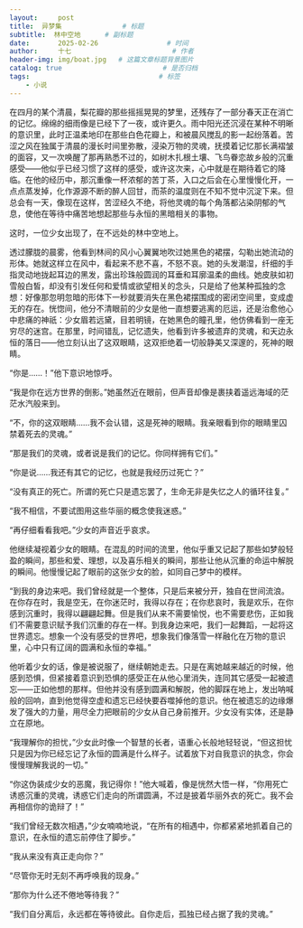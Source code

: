 ```yaml
---
layout:     post                       
title:  异梦集               # 标题
subtitle:  林中空地      # 副标题
date:       2025-02-26                 # 时间
author:     十七                         # 作者
header-img: img/boat.jpg   # 这篇文章标题背景图片
catalog: true                         # 是否归档
tags:                                # 标签
    - 小说
---
```

在四月的某个清晨，梨花瓣的那些摇摇晃晃的梦里，还残存了一部分春天正在消亡的记忆。绵绵的细雨像是已经下了一夜，或许更久。雨中阳光还沉浸在某种不明晰的意识里，此时正温柔地印在那些白色花瓣上，和被晨风搅乱的影一起纷落着。苦涩之风在独属于清晨的漫长时间里弥散，浸染万物的灵魂，抚摸着记忆那长满褶皱的面容，又一次唤醒了那再熟悉不过的，如树木扎根土壤、飞鸟眷恋故乡般的沉重感受——他似乎已经习惯了这样的感受，或许这次来，心中就是在期待着它的降临。在他的经历中，那沉重像一杯浓郁的苦丁茶，入口之后会在心里慢慢化开，一点点蒸发掉，化作源源不断的醉人回甘，而茶的温度则在不知不觉中沉淀下来。但总会有一天，像现在这样，苦涩经久不绝，将他灵魂的每个角落都沾染阴郁的气息，使他在等待中痛苦地想起那些与永恒的黑暗相关的事物。

这时，一位少女出现了，在不远处的林中空地上。

透过朦胧的晨雾，他看到林间的风小心翼翼地吹过她黑色的裙摆，勾勒出她流动的形体。她就这样立在风中，看起来不悲不喜，不怒不哀。她的头发潮湿，纤细的手指灵动地拢起耳边的黑发，露出珍珠般圆润的耳垂和耳廓温柔的曲线。她皮肤如初雪般白皙，却没有引发任何和爱情或欲望相关的念头，只是给了他某种孤独的念想：好像那忽明忽暗的形体下一秒就要消失在黑色裙摆围成的密闭空间里，变成虚无的存在。恍惚间，他分不清眼前的少女是他一直想要逃离的厄运，还是治愈他心中悲痛的神祇：少女眉若远黛，目若明镜，在她黑色的瞳孔里，他仿佛看到一座无穷尽的迷宫。在那里，时间错乱，记忆遗失，他看到许多被遗弃的灵魂，和天边永恒的落日——他立刻认出了这双眼睛，这双拒绝着一切般静美又深邃的，死神的眼睛。

“你是……！”他下意识地惊呼。

“我是你在远方世界的倒影。”她虽然近在眼前，但声音却像是裹挟着遥远海域的茫茫水汽般来到。

“不，你的这双眼睛……我不会认错，这是死神的眼睛。我亲眼看到你的眼睛里囚禁着死去的灵魂。”

“那是我们的灵魂，或者说是我们的记忆。你同样拥有它们。”

“你是说……我还有其它的记忆，也就是我经历过死亡？”

“没有真正的死亡。所谓的死亡只是遗忘罢了，生命无非是失忆之人的循环往复。”

“我不相信，不要试图用这些华丽的概念使我迷惑。”

“再仔细看看我吧。”少女的声音近乎哀求。

他继续凝视着少女的眼睛。在混乱的时间的流里，他似乎重又记起了那些如梦般轻盈的瞬间，那些和爱、理想，以及喜乐相关的瞬间，那些让他从沉重的命运中解脱的瞬间。他慢慢记起了眼前的这张少女的脸，如同自己梦中的模样。

“到我的身边来吧。我们曾经就是一个整体，只是后来被分开，独自在世间流浪。在你存在时，我是空无，在你迷茫时，我得以存在；在你悲哀时，我是欢乐，在你感到沉重时，我得以翩翩起舞。但是我们从来不需要愉悦，也不需要悲伤，正如我们不需要意识赋予我们沉重的存在一样。到我身边来吧，我们一起舞蹈，一起将这世界遗忘。想象一个没有感受的世界吧，想象我们像落雪一样融化在万物的意识里，心中只有辽阔的圆满和永恒的幸福。”

他听着少女的话，像是被说服了，继续朝她走去。只是在离她越来越近的时候，他感到恐惧，但紧接着意识到恐惧的感受正在从他心里消失，连同其它感受一起被遗忘——正如他想的那样。但他并没有感到圆满和解脱，他的脚踩在地上，发出呐喊般的回响，直到他觉得空虚和遗忘已经快要吞噬掉他的意识。他在被遗忘的边缘爆发了强大的力量，用尽全力把眼前的少女从自己身前推开。少女没有实体，还是静立在原地。

“我理解你的担忧，”少女此时像一个智慧的长者，语重心长般地轻轻说，“但这担忧只是因为你已经忘记了永恒的圆满是什么样子。试着放下对自我意识的执念，你会慢慢理解我说的一切。”

“你这伪装成少女的恶魔，我记得你！”他大喊着，像是恍然大悟一样，“你用死亡诱惑沉重的灵魂，诱惑它们走向的所谓圆满，不过是披着华丽外衣的死亡。我不会再相信你的诡辩了！”

“我们曾经无数次相遇，”少女喃喃地说，“在所有的相遇中，你都紧紧地抓着自己的意识，在永恒的遗忘前停住了脚步。”

“我从来没有真正走向你？”

“尽管你无时无刻不再呼唤我的现身。”

“那你为什么还不倦地等待我？”

“我们自分离后，永远都在等待彼此。自你走后，孤独已经占据了我的灵魂。”
